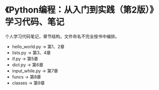 # 《Python编程：从入门到实践（第2版）》学习代码、笔记

个人学习代码笔记，章节结构，文件命名不完全按书中编排。

- hello_world.py -> 第1、2章
- lists.py -> 第3、4章
- if.py -> 第5章
- dict.py -> 第6章
- input_while.py -> 第7章
- funcs -> 第8章
- classes -> 第9章
